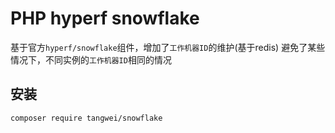 # PHP hyperf snowflake


基于官方`hyperf/snowflake`组件，增加了`工作机器ID`的维护(基于redis)
避免了某些情况下，不同实例的`工作机器ID`相同的情况

## 安装

```
composer require tangwei/snowflake
```
